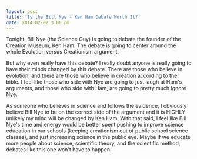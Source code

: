 ```yaml
---
layout: post
title: 'Is the Bill Nye - Ken Ham Debate Worth It?'
date: 2014-02-02 3:00 pm
---
```


Tonight, Bill Nye (the Science Guy) is going to debate the founder of the Creation Museum, Ken Ham. The debate is going to center around the whole Evolution versus Creationism argument.

But why even really have this debate? I really doubt anyone is really going to have their minds changed by this debate. There are those who believe in evolution, and there are those who believe in creation according to the bible. I feel like those who side with Nye are going to just laugh at Ham's arguments, and those who side with Ham, are going to pretty much ignore Nye.

As someone who believes in science and follows the evidence, I obviously believe Bill Nye to be on the correct side of the argument and it is HIGHLY unlikely my mind will be changed by Ken Ham. With that said, I feel like Bill Nye's time and energy would be better spent pushing to improve science education in our schools (keeping creationism out of public school science classes), and just increasing science in the public eye. Maybe if we educate more people about science, scientific theory, and the scientific method, debates like this one won't have to happen.
